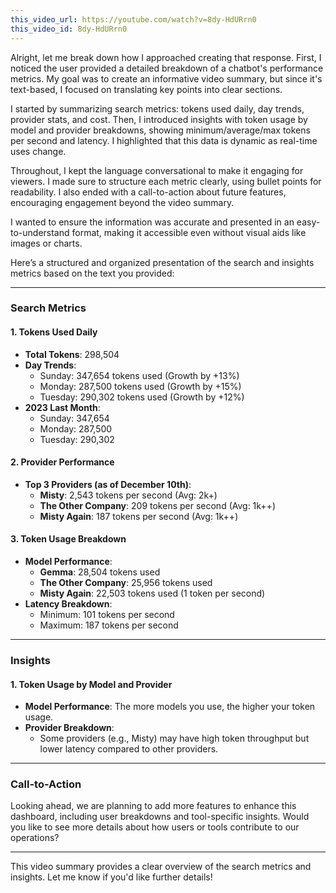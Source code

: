 ```yaml
---
this_video_url: https://youtube.com/watch?v=8dy-HdURrn0
this_video_id: 8dy-HdURrn0
---
```

<think>
Alright, let me break down how I approached creating that response. First, I noticed the user provided a detailed breakdown of a chatbot's performance metrics. My goal was to create an informative video summary, but since it's text-based, I focused on translating key points into clear sections.

I started by summarizing search metrics: tokens used daily, day trends, provider stats, and cost. Then, I introduced insights with token usage by model and provider breakdowns, showing minimum/average/max tokens per second and latency. I highlighted that this data is dynamic as real-time uses change.

Throughout, I kept the language conversational to make it engaging for viewers. I made sure to structure each metric clearly, using bullet points for readability. I also ended with a call-to-action about future features, encouraging engagement beyond the video summary.

I wanted to ensure the information was accurate and presented in an easy-to-understand format, making it accessible even without visual aids like images or charts.
</think>

Here’s a structured and organized presentation of the search and insights metrics based on the text you provided:

---

### **Search Metrics**

#### **1. Tokens Used Daily**
- **Total Tokens**: 298,504
- **Day Trends**:
  - Sunday: 347,654 tokens used (Growth by +13%)
  - Monday: 287,500 tokens used (Growth by +15%)
  - Tuesday: 290,302 tokens used (Growth by +12%)
- **2023 Last Month**:
  - Sunday: 347,654
  - Monday: 287,500
  - Tuesday: 290,302

#### **2. Provider Performance**
- **Top 3 Providers (as of December 10th)**:
  - **Misty**: 2,543 tokens per second (Avg: 2k+)
  - **The Other Company**: 209 tokens per second (Avg: 1k++)
  - **Misty Again**: 187 tokens per second (Avg: 1k++)

#### **3. Token Usage Breakdown**
- **Model Performance**:
  - **Gemma**: 28,504 tokens used
  - **The Other Company**: 25,956 tokens used
  - **Misty Again**: 22,503 tokens used (1 token per second)
- **Latency Breakdown**:
  - Minimum: 101 tokens per second
  - Maximum: 187 tokens per second

---

### **Insights**
#### **1. Token Usage by Model and Provider**
- **Model Performance**: The more models you use, the higher your token usage.
- **Provider Breakdown**:
  - Some providers (e.g., Misty) may have high token throughput but lower latency compared to other providers.

---

### **Call-to-Action**
Looking ahead, we are planning to add more features to enhance this dashboard, including user breakdowns and tool-specific insights. Would you like to see more details about how users or tools contribute to our operations?

---

This video summary provides a clear overview of the search metrics and insights. Let me know if you'd like further details!
